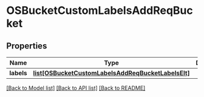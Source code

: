 # OSBucketCustomLabelsAddReqBucket

## Properties
Name | Type | Description | Notes
------------ | ------------- | ------------- | -------------
**labels** | [**list[OSBucketCustomLabelsAddReqBucketLabelsElt]**](OSBucketCustomLabelsAddReqBucketLabelsElt.md) |  | 

[[Back to Model list]](../README.md#documentation-for-models) [[Back to API list]](../README.md#documentation-for-api-endpoints) [[Back to README]](../README.md)


